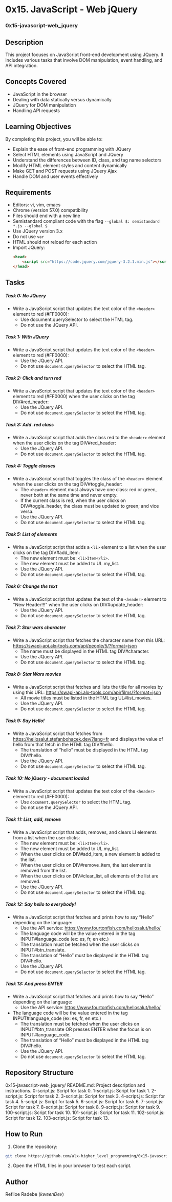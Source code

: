 # 0x15. JavaScript - Web jQuery
### 0x15-javascript-web_jquery

## Description
This project focuses on JavaScript front-end development using JQuery. It includes various tasks that involve DOM manipulation, event handling, and API integration.

## Concepts Covered
- JavaScript in the browser
- Dealing with data statically versus dynamically
- JQuery for DOM manipulation
- Handling API requests

## Learning Objectives
By completing this project, you will be able to:
- Explain the ease of front-end programming with JQuery
- Select HTML elements using JavaScript and JQuery
- Understand the differences between ID, class, and tag name selectors
- Modify HTML element styles and content dynamically
- Make GET and POST requests using JQuery Ajax
- Handle DOM and user events effectively

## Requirements
- Editors: vi, vim, emacs
- Chrome (version 57.0) compatibility
- Files should end with a new line
- Semistandard compliant code with the flag `--global $: semistandard *.js --global $`
- Use JQuery version 3.x
- Do not use `var`
- HTML should not reload for each action
- Import JQuery:
  ```html
  <head>
      <script src="https://code.jquery.com/jquery-3.2.1.min.js"></script>
  </head>
  ```

## Tasks
##### Task 0: No JQuery
- Write a JavaScript script that updates the text color of the `<header>` element to red (#FF0000):
	- Use document.querySelector to select the HTML tag.
	- Do not use the JQuery API.

##### Task 1: With JQuery
- Write a JavaScript script that updates the text color of the `<header>` element to red (#FF0000):
	- Use the JQuery API.
	- Do not use `document.querySelector` to select the HTML tag.

##### Task 2: Click and turn red
- Write a JavaScript script that updates the text color of the `<header>` element to red (#FF0000) when the user clicks on the tag DIV#red_header:
	- Use the JQuery API.
	- Do not use `document.querySelector` to select the HTML tag.

##### Task 3: Add .red class
- Write a JavaScript script that adds the class red to the `<header>` element when the user clicks on the tag DIV#red_header:
	- Use the JQuery API.
	- Do not use `document.querySelector` to select the HTML tag.

##### Task 4: Toggle classes
- Write a JavaScript script that toggles the class of the `<header>` element when the user clicks on the tag DIV#toggle_header:
	- The `<header>` element must always have one class: red or green, never both at the same time and never empty.
	- If the current class is red, when the user clicks on DIV#toggle_header, the class must be updated to green; and vice versa.
	- Use the JQuery API.
	- Do not use `document.querySelector` to select the HTML tag.

##### Task 5: List of elements
- Write a JavaScript script that adds a `<li>` element to a list when the user clicks on the tag DIV#add_item:
	- The new element must be: `<li>Item</li>`.
	- The new element must be added to UL.my_list.
	- Use the JQuery API.
	- Do not use `document.querySelector` to select the HTML tag.

##### Task 6: Change the text
- Write a JavaScript script that updates the text of the `<header>` element to "New Header!!!" when the user clicks on DIV#update_header:
	- Use the JQuery API.
	- Do not use `document.querySelector` to select the HTML tag.

##### Task 7: Star wars character
- Write a JavaScript script that fetches the character name from this URL: https://swapi-api.alx-tools.com/api/people/5/?format=json
	- The name must be displayed in the HTML tag DIV#character.
	- Use the JQuery API.
	- Do not use `document.querySelector` to select the HTML tag.

##### Task 8: Star Wars movies
- Write a JavaScript script that fetches and lists the title for all movies by using this URL: https://swapi-api.alx-tools.com/api/films/?format=json
	- All movie titles must be listed in the HTML tag UL#list_movies.
	- Use the JQuery API.
	- Do not use `document.querySelector` to select the HTML tag.

##### Task 9: Say Hello!
- Write a JavaScript script that fetches from https://hellosalut.stefanbohacek.dev/?lang=fr and displays the value of hello from that fetch in the HTML tag DIV#hello.
	- The translation of “hello” must be displayed in the HTML tag DIV#hello.
	- Use the JQuery API.
	- Do not use `document.querySelector` to select the HTML tag.

##### Task 10: No jQuery - document loaded
- Write a JavaScript script that updates the text color of the `<header>` element to red (#FF0000):
	- Use `document.querySelector` to select the HTML tag.
	- Do not use the JQuery API.

##### Task 11: List, add, remove
- Write a JavaScript script that adds, removes, and clears LI elements from a list when the user clicks:
	- The new element must be: `<li>Item</li>`.
	- The new element must be added to UL.my_list.
	- When the user clicks on DIV#add_item, a new element is added to the list.
	- When the user clicks on DIV#remove_item, the last element is removed from the list.
	- When the user clicks on DIV#clear_list, all elements of the list are removed.
	- Use the JQuery API.
	- Do not use `document.querySelector` to select the HTML tag.

##### Task 12: Say hello to everybody!
- Write a JavaScript script that fetches and prints how to say “Hello” depending on the language:
	- Use the API service: https://www.fourtonfish.com/hellosalut/hello/
	- The language code will be the value entered in the tag INPUT#language_code (ex: es, fr, en etc.)
	- The translation must be fetched when the user clicks on INPUT#btn_translate.
	- The translation of “Hello” must be displayed in the HTML tag DIV#hello.
	- Use the JQuery API.
	- Do not use `document.querySelector` to select the HTML tag.

##### Task 13: And press ENTER
- Write a JavaScript script that fetches and prints how to say “Hello” depending on the language:
	- Use the API service: https://www.fourtonfish.com/hellosalut/hello/
- The language code will be the value entered in the tag INPUT#language_code (ex: es, fr, en etc.)
	- The translation must be fetched when the user clicks on INPUT#btn_translate OR presses ENTER when the focus is on INPUT#language_code.
	- The translation of “Hello” must be displayed in the HTML tag DIV#hello.
	- Use the JQuery API.
	- Do not use `document.querySelector` to select the HTML tag.

## Repository Structure
0x15-javascript-web_jquery/
README.md: Project description and instructions.
0-script.js: Script for task 0.
1-script.js: Script for task 1.
2-script.js: Script for task 2.
3-script.js: Script for task 3.
4-script.js: Script for task 4.
5-script.js: Script for task 5.
6-script.js: Script for task 6.
7-script.js: Script for task 7.
8-script.js: Script for task 8.
9-script.js: Script for task 9.
100-script.js: Script for task 10.
101-script.js: Script for task 11.
102-script.js: Script for task 12.
103-script.js: Script for task 13.

## How to Run
1. Clone the repository:
```bash
git clone https://github.com/alx-higher_level_programming/0x15-javascript-web_jquery.git
```
2. Open the HTML files in your browser to test each script.

## Author
Refiloe Radebe (_kweenDev_)
